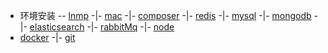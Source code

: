 
* 环境安装 -- [lnmp](nginx/nginx.md) -|- [mac](mac/brew.md) -|- [composer](composer/composer.md) -|- [redis](redis/redis.md) -|- [mysql](mysql/mysql.md) -|- [mongodb](mongodb/mongodb.md) -|- [elasticsearch](elasticsearch/elasticsearch.md) -|- [rabbitMq](rabbitmq/rabbitmq.md) -|- [node](node/node.md)
* [docker](docker/docker.md) -|- [git](git/git.md)